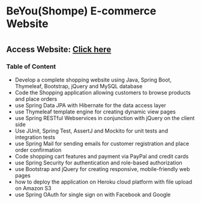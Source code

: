 <h1>BeYou(Shompe) E-commerce Website<h1>
<h2>Access Website: <a href = "https://beyou-frontend.herokuapp.com/"><b>Click here</b></a></h2>
  
  <h3>Table of Content</h3>
  <ul>
    <li>Develop a complete shopping website using Java, Spring Boot, Thymeleaf, Bootstrap, jQuery and MySQL database</li>
    <li>Code the Shopping application allowing customers to browse products and place orders</li>
    <li>use Spring Data JPA with Hibernate for the data access layer</li>
    <li>use Thymeleaf template engine for creating dynamic view pages</li>
    <li>use Spring RESTful Webservices in conjunction with jQuery on the client side</li>
    <li>Use JUnit, Spring Test, AssertJ and Mockito for unit tests and integration tests</li>
    <li>use Spring Mail for sending emails for customer registration and place order confirmation</li>
    <li>Code shopping cart features and payment via PayPal and credit cards</li>
    <li>use Spring Security for authentication and role-based authorization</li>
    <li>use Bootstrap and jQuery for creating responsive, mobile-friendly web pages</li>
    <li>how to deploy the application on Heroku cloud platform with file upload on Amazon S3</li>
    <li>use Spring OAuth for single sign on with Facebook and Google</li>
  </ul>

  <br>


